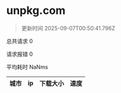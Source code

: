 
  # unpkg.com

  > 更新时间 2025-09-07T00:50:41.796Z
  
  总共请求 0

  请求报错 0

  平均耗时 NaNms

|城市|ip|下载大小|速度|
|-----|----------|---|---|

  